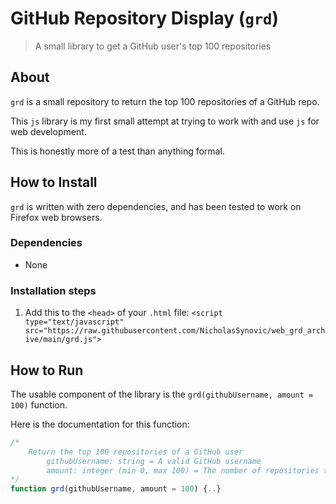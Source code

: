 # GitHub Repository Display (`grd`)

> A small library to get a GitHub user's top 100 repositories

## About

`grd` is a small repository to return the top 100 repositories of a GitHub repo.

This `js` library is my first small attempt at trying to work with and use `js`
for web development.

This is honestly more of a test than anything formal.

## How to Install

`grd` is written with zero dependencies, and has been tested to work on Firefox
web browsers.

### Dependencies

- None

### Installation steps

1. Add this to the `<head>` of your `.html` file:
   `<script type="text/javascript" src="https://raw.githubusercontent.com/NicholasSynovic/web_grd_archive/main/grd.js">`

## How to Run

The usable component of the library is the `grd(githubUsername, amount = 100)`
function.

Here is the documentation for this function:

```js
/*
    Return the top 100 repositories of a GitHub user
        githubUsername: string = A valid GitHub username
        amount: integer (min 0, max 100) = The number of repositories to return
*/
function grd(githubUsername, amount = 100) {..}
```
